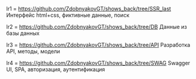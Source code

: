 lr1 = https://github.com/ZdobnyakovGT/shows_back/tree/SSR_last 
Интерфейс html+css, фиктивные данные, поиск

lr2 = https://github.com/ZdobnyakovGT/shows_back/tree/DB 
Данные из базы данных

lr3 = https://github.com/ZdobnyakovGT/shows_back/tree/API
Разработка  API, методы, модели

lr4 = https://github.com/ZdobnyakovGT/shows_back/tree/SWAG
Swagger UI, SPA, авторизация, аутентификация
